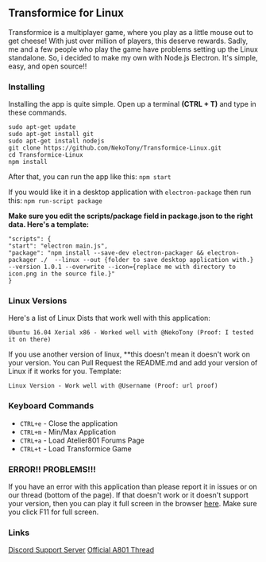 ## Transformice for Linux

Transformice is a multiplayer game, where you play as a little mouse out to get cheese! With just over million of players, this deserve rewards. Sadly, me and a few people who play the game have problems setting up the Linux standalone. So, i decided to make my own with Node.js Electron. It's simple, easy, and open source!!

### Installing

Installing the app is quite simple. Open up a terminal **(CTRL + T)** and type in these commands.

```
sudo apt-get update
sudo apt-get install git
sudo apt-get install nodejs
git clone https://github.com/NekoTony/Transformice-Linux.git
cd Transformice-Linux
npm install
```

After that, you can run the app like this:
```npm start```

If you would like it in a desktop application with `electron-package` then run this:
```npm run-script package```

**Make sure you edit the scripts/package field in package.json to the right data. Here's a template:**

```
"scripts": {
"start": "electron main.js",
"package": "npm install --save-dev electron-packager && electron-packager ./  --linux --out {folder to save desktop application with.} --version 1.0.1 --overwrite --icon={replace me with directory to icon.png in the source file.}"
}
```

### Linux Versions

Here's a list of Linux Dists that work well with this application:

```
Ubuntu 16.04 Xerial x86 - Worked well with @NekoTony (Proof: I tested it on there)
```

If you use another version of linux, **this doesn't mean it doesn't work on your version. You can Pull Request the README.md and add your version of Linux if it works for you. Template:

```
Linux Version - Work well with @Username (Proof: url proof)
```

### Keyboard Commands

*  `CTRL+e` - Close the application 
*  `CTRL+m` - Min/Max Application
*  `CTRL+a` - Load Atelier801 Forums Page
*  `CTRL+t` - Load Transformice Game

### ERROR!! PROBLEMS!!!

If you have an error with this application than please report it in issues or on our thread (bottom of the page). If that doesn't work or it doesn't support your version, then you can play it full screen in the browser [here](http://www.transformice.com/TransformiceChargeur.swf). Make sure you click F11 for full screen.


### Links

[Discord Support Server](https://discord.gg/mBU7rSv)
[Official A801 Thread](http://atelier801.com/topic?f=6&t=854970)
